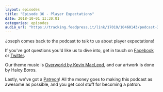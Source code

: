 ```yaml
---
layout: episodes
title: "Episode 36 - Player Expectations"
date: 2018-10-01 13:30:01
categories: episodes
audio_url: "https://tracking.feedpress.it/link/17010/10460143/podcast-36-player-expectations.mp3"
---
```


Joseph comes back to the podcast to talk to us about player expectations!

If you've got questions you'd like us to dive into, get in touch on [Facebook](https://www.facebook.com/dmsofvancouver) or [Twitter](https://www.twitter.com/dmsofvancouver).

Our theme music is [Overworld by Kevin MacLeod](https://incompetech.com/music/royalty-free/music.html), and our artwork is done by [Haley Boros](http://www.haleyboros.com/).

Lastly, we've got a [Patreon](https://www.patreon.com/dmsofvancouver)! All the money goes to making this podcast as awesome as possible, and you get cool stuff for becoming a patron.
